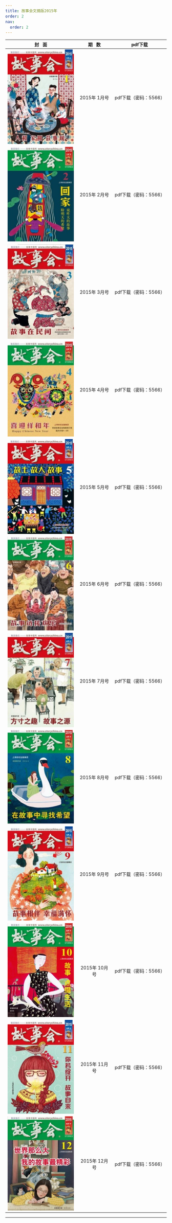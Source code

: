 ```yaml
---
title: 故事会文摘版2015年
order: 2
nav:
  order: 2
---
```

|                          封   面                          |   期   数   |        pdf下载        |
| :---------------------------------------------------------: | :-----------: | :-------------------: |
| ![img](../../../public/images/gushihui/gsh2015/gsh201501.jpg) | 2015年 1月号 | pdf下载（密码：5566） |
| ![img](../../../public/images/gushihui/gsh2015/gsh201502.jpg) | 2015年 2月号 | pdf下载（密码：5566） |
| ![img](../../../public/images/gushihui/gsh2015/gsh201503.jpg) | 2015年 3月号 | pdf下载（密码：5566） |
| ![img](../../../public/images/gushihui/gsh2015/gsh201504.jpg) | 2015年 4月号 | pdf下载（密码：5566） |
| ![img](../../../public/images/gushihui/gsh2015/gsh201505.jpg) | 2015年 5月号 | pdf下载（密码：5566） |
| ![img](../../../public/images/gushihui/gsh2015/gsh201506.jpg) | 2015年 6月号 | pdf下载（密码：5566） |
| ![img](../../../public/images/gushihui/gsh2015/gsh201507.jpg) | 2015年 7月号 | pdf下载（密码：5566） |
| ![img](../../../public/images/gushihui/gsh2015/gsh201508.jpg) | 2015年 8月号 | pdf下载（密码：5566） |
| ![img](../../../public/images/gushihui/gsh2015/gsh201509.jpg) | 2015年 9月号 | pdf下载（密码：5566） |
| ![img](../../../public/images/gushihui/gsh2015/gsh201510.jpg) | 2015年 10月号 | pdf下载（密码：5566） |
| ![img](../../../public/images/gushihui/gsh2015/gsh201511.jpg) | 2015年 11月号 | pdf下载（密码：5566） |
| ![img](../../../public/images/gushihui/gsh2015/gsh201512.jpg) | 2015年 12月号 | pdf下载（密码：5566） |

---
